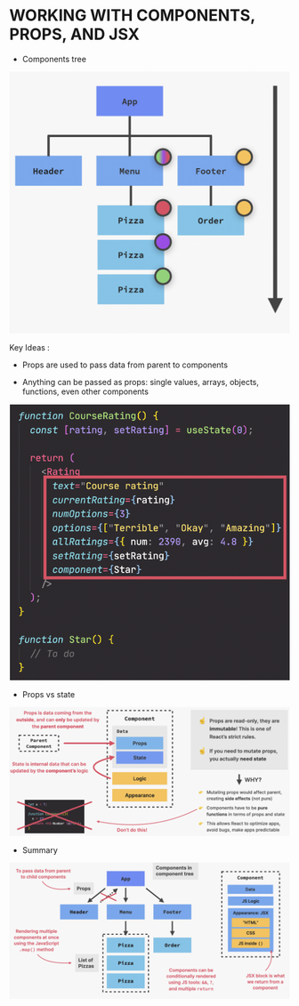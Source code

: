 # WORKING WITH COMPONENTS, PROPS, AND JSX

- Components tree

![component tree](../assets/comp-tree.png)

Key Ideas :

- Props are used to pass data from parent to components

- Anything can be passed as props: single values, arrays, objects, functions, even other components

![Props](../assets/2-props-components-jsx.png)

- Props vs state

![Props](../assets/3-props-components-jsx.png)

- Summary

![Summary](../assets/working-with-components-props-jsx.png)
